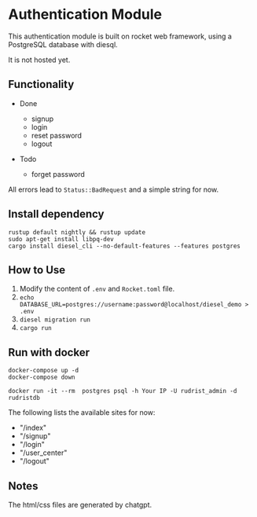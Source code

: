 # Authentication Module

This authentication module is built on rocket web framework, using a PostgreSQL database with diesql.

It is not hosted yet.

## Functionality

* Done
  * signup
  * login
  * reset password
  * logout

* Todo
  * forget password

All errors lead to `Status::BadRequest` and a simple string for now.

## Install dependency

``` shell
rustup default nightly && rustup update
sudo apt-get install libpq-dev
cargo install diesel_cli --no-default-features --features postgres
```

## How to Use

1. Modify the content of `.env` and `Rocket.toml` file.
2. `echo DATABASE_URL=postgres://username:password@localhost/diesel_demo > .env`
3. `diesel migration run`
4. `cargo run`

## Run with docker

``` shell
docker-compose up -d
docker-compose down
```

``` shell
docker run -it --rm  postgres psql -h Your IP -U rudrist_admin -d rudristdb
```

The following lists the available sites for now:

* "/index"
* "/signup"
* "/login"
* "/user_center"
* "/logout"

## Notes

The html/css files are generated by chatgpt.
